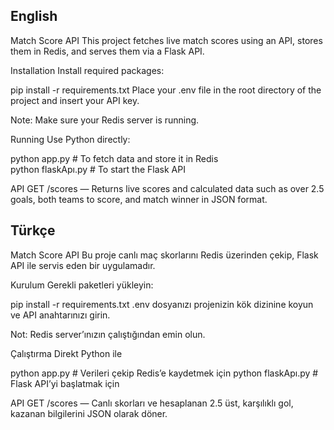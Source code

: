 ## English
Match Score API
This project fetches live match scores using an API, stores them in Redis, and serves them via a Flask API.

Installation
Install required packages:

pip install -r requirements.txt
Place your .env file in the root directory of the project and insert your API key.

Note: Make sure your Redis server is running.

Running
Use Python directly:

python app.py         # To fetch data and store it in Redis  
python flaskApı.py    # To start the Flask API

API
GET /scores — Returns live scores and calculated data such as over 2.5 goals, both teams to score, and match winner in JSON format.

## Türkçe
Match Score API
Bu proje canlı maç skorlarını Redis üzerinden çekip, Flask API ile servis eden bir uygulamadır.

Kurulum
Gerekli paketleri yükleyin:

pip install -r requirements.txt
.env dosyanızı projenizin kök dizinine koyun ve API anahtarınızı girin.

Not: Redis server’ınızın çalıştığından emin olun.

Çalıştırma
Direkt Python ile

python app.py  # Verileri çekip Redis’e kaydetmek için
python flaskApı.py  # Flask API’yi başlatmak için

API
GET /scores — Canlı skorları ve hesaplanan 2.5 üst, karşılıklı gol, kazanan bilgilerini JSON olarak döner.
